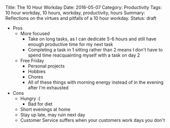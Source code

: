 Title: The 10 Hour Workday
Date: 2016-05-07
Category: Productivity
Tags: 10 hour workday, 10 hours, workday, productivity, hours
Summary: Reflections on the virtues and pitfalls of a 10 hour workday.
Status: draft

* Pros
    * More focused
        * Take on long tasks, as I can dedicate 5-6 hours and still have enough productive time for my next task
        * Completing a task in 1 sitting rather than 2 means I don't have to spend time reacquainting myself with a task on day 2
    * Free Friday
        * Personal projects
        * Hobbies
        * Chores
        * All of these things with morning energy instead of in the evening after I'm exhausted
* Cons
    * Hungry :(
        * Bad for diet
    * Short evenings at home
    * Stay up late, may ruin next day
    * Customer Service suffers when your customers work days you don't